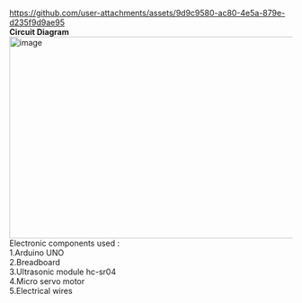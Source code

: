 
https://github.com/user-attachments/assets/9d9c9580-ac80-4e5a-879e-d235f9d9ae95
<br>
**Circuit Diagram** <br>
<img width="560" height="360" alt="image" src="https://github.com/user-attachments/assets/5fb8b7a6-cbbf-4ada-a10d-cce9e67c876c" />
<br>
Electronic components used : 
<br>
1.Arduino UNO <br>
2.Breadboard <br> 
3.Ultrasonic module hc-sr04 <br>
4.Micro servo motor <br>
5.Electrical wires <br>
